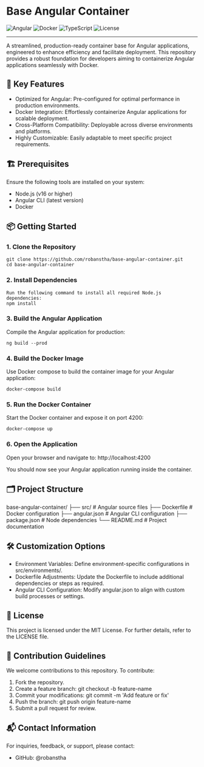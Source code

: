 # Base Angular Container

![Angular](https://img.shields.io/badge/Angular-%23DD0031.svg?style=for-the-badge&logo=angular&logoColor=white)
![Docker](https://img.shields.io/badge/Docker-%230db7ed.svg?style=for-the-badge&logo=docker&logoColor=white)
![TypeScript](https://img.shields.io/badge/TypeScript-%23007ACC.svg?style=for-the-badge&logo=typescript&logoColor=white)
![License](https://img.shields.io/github/license/robanstha/base-angular-container?style=for-the-badge)

---

A streamlined, production-ready container base for Angular applications, engineered to enhance efficiency and facilitate deployment. This repository provides a robust foundation for developers aiming to containerize Angular applications seamlessly with Docker.

## 🚀 Key Features

- Optimized for Angular: Pre-configured for optimal performance in production environments.
- Docker Integration: Effortlessly containerize Angular applications for scalable deployment.
- Cross-Platform Compatibility: Deployable across diverse environments and platforms.
- Highly Customizable: Easily adaptable to meet specific project requirements.

## 🏗️ Prerequisites

Ensure the following tools are installed on your system:

- Node.js (v16 or higher)
- Angular CLI (latest version)
- Docker

## 📦 Getting Started

### 1. Clone the Repository
```
git clone https://github.com/robanstha/base-angular-container.git
cd base-angular-container
```

### 2. Install Dependencies
```
Run the following command to install all required Node.js dependencies:
npm install
```

### 3. Build the Angular Application

Compile the Angular application for production:
```
ng build --prod
```

### 4. Build the Docker Image

Use Docker compose to build the container image for your Angular application:
```
docker-compose build
```

### 5. Run the Docker Container

Start the Docker container and expose it on port 4200:
```
docker-compose up
```

### 6. Open the Application

Open your browser and navigate to:
http://localhost:4200

You should now see your Angular application running inside the container.

## 🗂️ Project Structure

base-angular-container/
├── src/               # Angular source files
├── Dockerfile         # Docker configuration
├── angular.json       # Angular CLI configuration
├── package.json       # Node dependencies
└── README.md          # Project documentation

## 🛠️ Customization Options

- Environment Variables: Define environment-specific configurations in src/environments/.
- Dockerfile Adjustments: Update the Dockerfile to include additional dependencies or steps as required.
- Angular CLI Configuration: Modify angular.json to align with custom build processes or settings.

## 📃 License

This project is licensed under the MIT License. For further details, refer to the LICENSE file.

## 🤝 Contribution Guidelines

We welcome contributions to this repository. To contribute:

1. Fork the repository.
2. Create a feature branch: git checkout -b feature-name
3. Commit your modifications: git commit -m 'Add feature or fix'
4. Push the branch: git push origin feature-name
5. Submit a pull request for review.

## 📬 Contact Information

For inquiries, feedback, or support, please contact:

- GitHub: @robanstha